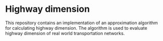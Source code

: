 # Highway dimension

This repository contains an implementation of an approximation algorithm for calculating highway dimension.
The algorithm is used to evaluate highway dimension of real world transportation networks.
